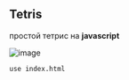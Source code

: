 ﻿## Tetris
простой тетрис на **javascript** 

![image](https://picsum.photos/200/200/)

```shell
use index.html
```